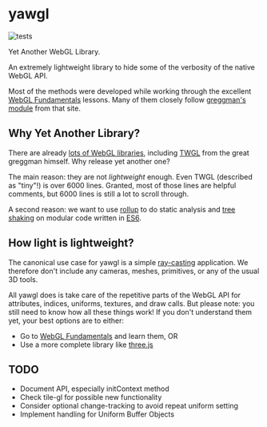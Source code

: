 # yawgl

![tests](https://github.com/GlobeletJS/yawgl/actions/workflows/node.js.yml/badge.svg)

Yet Another WebGL Library.

An extremely lightweight library to hide some of the verbosity of the
native WebGL API.

Most of the methods were developed while working through the excellent
[WebGL Fundamentals][] lessons. Many of them closely follow 
[greggman's module][] from that site.

## Why Yet Another Library?
There are already [lots of WebGL libraries][libraries], including [TWGL][] 
from the great greggman himself. Why release yet another one?

The main reason: they are not *lightweight* enough. Even TWGL (described as
"tiny"!) is over 6000 lines. Granted, most of those lines are helpful comments,
but 6000 lines is still a lot to scroll through.

A second reason: we want to use [rollup][] to do static analysis and 
[tree shaking][] on modular code written in [ES6][].

## How light is lightweight?
The canonical use case for yawgl is a simple [ray-casting][] application.
We therefore don't include any cameras, meshes, primitives, or any of the
usual 3D tools.

All yawgl does is take care of the repetitive parts of the WebGL API for
attributes, indices, uniforms, textures, and draw calls. But please note: 
you still need to know how all these things work! If you don't understand 
them yet, your best options are to either:
- Go to [WebGL Fundamentals][] and learn them, OR
- Use a more complete library like [three.js][]

## TODO
- Document API, especially initContext method
- Check tile-gl for possible new functionality
- Consider optional change-tracking to avoid repeat uniform setting
- Implement handling for Uniform Buffer Objects

[WebGL Fundamentals]: https://webglfundamentals.org/
[greggman's module]: https://github.com/greggman/webgl-fundamentals/blob/master/webgl/resources/webgl-utils.js
[libraries]: https://gist.github.com/dmnsgn/76878ba6903cf15789b712464875cfdc
[TWGL]: https://github.com/greggman/twgl.js
[rollup]: https://rollupjs.org/guide/en
[tree shaking]: https://en.wikipedia.org/wiki/Tree_shaking
[ES6]: https://www.w3schools.com/js/js_es6.asp
[ray-casting]: https://www.cs.unc.edu/~taylorr/raycast_fragment/index.html
[three.js]: https://threejs.org/

